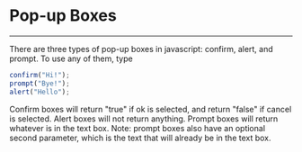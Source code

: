 # Pop-up Boxes

---

There are three types of pop-up boxes in javascript: confirm, alert, and prompt. To use any of them, type

```javascript
confirm("Hi!");
prompt("Bye!");
alert("Hello");
```

Confirm boxes will return "true" if ok is selected, and return "false" if cancel is selected. Alert boxes will not return anything. Prompt boxes will return whatever is in the text box. Note: prompt boxes also have an optional second parameter, which is the text that will already be in the text box.